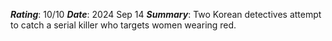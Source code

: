 ***Rating***: 10/10
***Date***: 2024 Sep 14
***Summary***: Two Korean detectives attempt to catch a serial killer who targets women wearing red.



